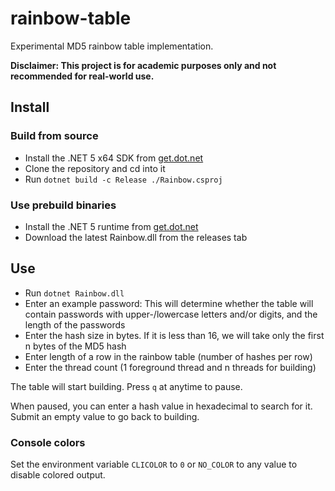 # rainbow-table

Experimental MD5 rainbow table implementation. 

**Disclaimer: This project is for academic purposes only and not recommended for real-world use.**

## Install

### Build from source

- Install the .NET 5 x64 SDK from [get.dot.net](https://get.dot.net)
- Clone the repository and cd into it
- Run `dotnet build -c Release ./Rainbow.csproj`

### Use prebuild binaries

- Install the .NET 5 runtime from [get.dot.net](https://get.dot.net)
- Download the latest Rainbow.dll from the releases tab

## Use

- Run `dotnet Rainbow.dll`
- Enter an example password: This will determine whether the table will contain passwords with upper-/lowercase letters and/or digits, and the length of the passwords
- Enter the hash size in bytes. If it is less than 16, we will take only the first n bytes of the MD5 hash
- Enter length of a row in the rainbow table (number of hashes per row)
- Enter the thread count (1 foreground thread and n threads for building)

The table will start building. Press `q` at anytime to pause.

When paused, you can enter a hash value in hexadecimal to search for it. Submit an empty value to go back to building.

### Console colors

Set the environment variable `CLICOLOR` to `0` or `NO_COLOR` to any value to disable colored output.
